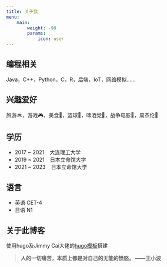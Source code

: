 ```yaml
---
title: 关于我
menu:
    main: 
        weight: -90
        params:
            icon: user
---
```

编程相关
-----------------  
Java，C++，Python，C，R，后端，IoT，网络模拟……

兴趣爱好
-----------------
旅游🚲，游戏🎮，美食🍙，篮球🏀，啤酒党🍻，战争电影🎫，周杰伦🎵

学历
-----------------  
* 2017 ~ 2021 &ensp; 大连理工大学
* 2019 ~ 2021 &ensp; 日本立命馆大学
* 2021 ~ 2023 &ensp; 日本立命馆大学  

语言
-----------------
* 英语  CET-4
* 日语  N1

关于此博客
-----------------
使用hugo及Jimmy Cai大佬的[hugo模板](https://github.com/CaiJimmy/hugo-theme-stack)搭建  
> **人的一切痛苦，本质上都是对自己的无能的愤怒。  ——王小波** 